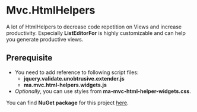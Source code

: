 # Mvc.HtmlHelpers

A lot of HtmlHelpers to decrease code repetition on Views and increase productivity. Especially **ListEditorFor** is highly customizable and can help you generate productive views.

## Prerequisite
- You need to add reference to following script files:
  - **jquery.validate.unobtrusive.extender.js**
  - **ma.mvc.html-helpers.widgets.js**
- *Optionally*, you can use styles from **ma-mvc-html-helper-widgets.css**.

You can find **NuGet package** for this project [here](https://www.nuget.org/packages/Ma.Mvc.HtmlHelpers/).
